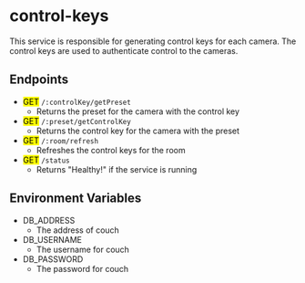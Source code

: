 # control-keys
This service is responsible for generating control keys for each camera. The control keys are used to authenticate control to the cameras.

## Endpoints
* <mark>GET</mark> `/:controlKey/getPreset`
    * Returns the preset for the camera with the control key
* <mark>GET</mark> `/:preset/getControlKey`
    * Returns the control key for the camera with the preset
* <mark>GET</mark> `/:room/refresh`
    * Refreshes the control keys for the room
* <mark>GET</mark> `/status`
    * Returns "Healthy!" if the service is running

## Environment Variables
* DB_ADDRESS
  * The address of couch
* DB_USERNAME
  * The username for couch
* DB_PASSWORD
  * The password for couch

